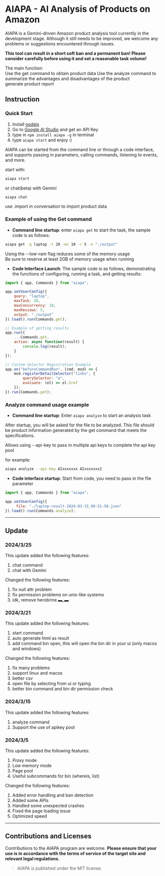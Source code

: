 # AIAPA - AI Analysis of Products on Amazon

AIAPA is a Gemini-driven Amazon product analysis tool currently in the development stage. Although it still needs to be improved, we welcome any problems or suggestions encountered through issues.

**This tool can result in a short soft ban and a permanent ban! Please consider carefully before using it and set a reasonable task volume!**

The main function:  
Use the get command to obtain product data
Use the analyze command to summarize the advantages and disadvantages of the product  
generate product report

## Instruction

### Quick Start

1. Install [nodejs](https://nodejs.org/en/download/)  
2. Go to [Google AI Studio](https://makersuite.google.com/app/apikey) and get an API Key  
3. type in `npm install aiapa -g` in terminal  
4. type `aiapa start` and enjoy :)  



AIAPA can be started from the command line or through a code interface, and supports passing in parameters, calling commands, listening to events, and more.

start with:  
```bash
aiapa start
```

or chat(beta) with Gemini

```bash
aiapa chat
```

use .import in conversation to import product data

### Example of using the Get command

- **Command line startup**: enter `aiapa get` to start the task, the sample code is as follows:

```sh
aiapa get -q laptop -t 20 -mc 10 -r 5 -o "./output"
```

Using the --low-ram flag reduces some of the memory usage  
Be sure to reserve at least 2GB of memory usage when running

- **Code Interface Launch**: The sample code is as follows, demonstrating the functions of configuring, running a task, and getting results:

```javascript
import { app, Commands } from "aiapa";

app.setUserConfig({
    query: "laptop",
    maxTask: 20,
    maxConcurrency: 10,
    maxReviews: 5,
    output: "./output"
}).load().run(Commands.get);

// Example of getting results
app.run({
    ...Commands.get,
    action: async function(result) {
        console.log(result);
    }
});

// Custom Selector Registration Example
app.on("beforeCommandRun", (cmd, mod) => {
    mod.registerDetailSelector("links", {
        querySelector: "a",
        evaluate: (el) => el.href
    });
}).run(Commands.get);
```

### Analyze command usage example

- **Command line startup**: Enter `aiapa analyze` to start an analysis task

After startup, you will be asked for the file to be analyzed. This file should be product information generated by the get command that meets the specifications.

Allows using --api-key to pass in multiple api keys to complete the api key pool

for example: 

```bash
aiapa analyze --api-key AIxxxxxxx AIxxxxxxx2
```

- **Code interface startup**: Start from code, you need to pass in the file parameter

```javascript
import { app, Commands } from "aiapa";

app.setUserConfig({
     file: "./laptop-result-2024-03-15_08-51-58.json"
}).load().run(Commands.analyze);
```

---

## Update

### 2024/3/25

This update added the following features:

1. chat command  
2. chat with Gemini  

Changed the following features:

1. fix null attr problem  
2. fix permission problems on unix-like systems  
3. idk, remove herobrine ▬_▬

### 2024/3/21

This update added the following features:

1. start command  
2. auto generate html as result  
3. add command bin open, this will open the bin dir in your ui (only macos and windows)

Changed the following features:

1. fix many problems  
2. support linux and macos  
3. better csv  
4. open file by selecting from ui or typing  
5. better bin command and bin dir permission check

### 2024/3/15

This update added the following features:

1. analyze command
2. Support the use of apikey pool

### 2024/3/5

This update added the following features:

1. Proxy mode
2. Low memory mode
3. Page pool
4. Useful subcommands for bin (whereis, list)

Changed the following features:

1. Added error handling and ban detection
2. Added some APIs
3. Handled some unexpected crashes
4. Fixed the page loading issue
5. Optimized speed

---

## Contributions and Licenses

Contributions to the AIAPA program are welcome. **Please ensure that your use is in accordance with the terms of service of the target site and relevant legal regulations.**

> AIAPA is published under the MIT license.
